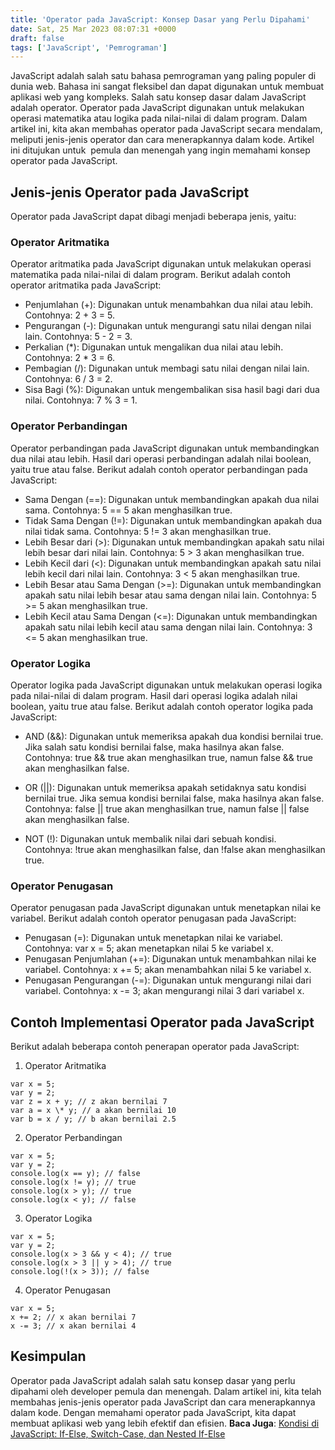 ```yaml
---
title: 'Operator pada JavaScript: Konsep Dasar yang Perlu Dipahami'
date: Sat, 25 Mar 2023 08:07:31 +0000
draft: false
tags: ['JavaScript', 'Pemrograman']
---
```


JavaScript adalah salah satu bahasa pemrograman yang paling populer di dunia web. Bahasa ini sangat fleksibel dan dapat digunakan untuk membuat aplikasi web yang kompleks. Salah satu konsep dasar dalam JavaScript adalah operator. Operator pada JavaScript digunakan untuk melakukan operasi matematika atau logika pada nilai-nilai di dalam program. Dalam artikel ini, kita akan membahas operator pada JavaScript secara mendalam, meliputi jenis-jenis operator dan cara menerapkannya dalam kode. Artikel ini ditujukan untuk  pemula dan menengah yang ingin memahami konsep operator pada JavaScript.

Jenis-jenis Operator pada JavaScript
------------------------------------

Operator pada JavaScript dapat dibagi menjadi beberapa jenis, yaitu:

### Operator Aritmatika

Operator aritmatika pada JavaScript digunakan untuk melakukan operasi matematika pada nilai-nilai di dalam program. Berikut adalah contoh operator aritmatika pada JavaScript:

*   Penjumlahan (+): Digunakan untuk menambahkan dua nilai atau lebih. Contohnya: 2 + 3 = 5.
*   Pengurangan (-): Digunakan untuk mengurangi satu nilai dengan nilai lain. Contohnya: 5 - 2 = 3.
*   Perkalian (\*): Digunakan untuk mengalikan dua nilai atau lebih. Contohnya: 2 \* 3 = 6.
*   Pembagian (/): Digunakan untuk membagi satu nilai dengan nilai lain. Contohnya: 6 / 3 = 2.
*   Sisa Bagi (%): Digunakan untuk mengembalikan sisa hasil bagi dari dua nilai. Contohnya: 7 % 3 = 1.

### Operator Perbandingan

Operator perbandingan pada JavaScript digunakan untuk membandingkan dua nilai atau lebih. Hasil dari operasi perbandingan adalah nilai boolean, yaitu true atau false. Berikut adalah contoh operator perbandingan pada JavaScript:

*   Sama Dengan (==): Digunakan untuk membandingkan apakah dua nilai sama. Contohnya: 5 == 5 akan menghasilkan true.
*   Tidak Sama Dengan (!=): Digunakan untuk membandingkan apakah dua nilai tidak sama. Contohnya: 5 != 3 akan menghasilkan true.
*   Lebih Besar dari (>): Digunakan untuk membandingkan apakah satu nilai lebih besar dari nilai lain. Contohnya: 5 > 3 akan menghasilkan true.
*   Lebih Kecil dari (<): Digunakan untuk membandingkan apakah satu nilai lebih kecil dari nilai lain. Contohnya: 3 < 5 akan menghasilkan true.
*   Lebih Besar atau Sama Dengan (>=): Digunakan untuk membandingkan apakah satu nilai lebih besar atau sama dengan nilai lain. Contohnya: 5 >= 5 akan menghasilkan true.
*   Lebih Kecil atau Sama Dengan (<=): Digunakan untuk membandingkan apakah satu nilai lebih kecil atau sama dengan nilai lain. Contohnya: 3 <= 5 akan menghasilkan true.

### Operator Logika

Operator logika pada JavaScript digunakan untuk melakukan operasi logika pada nilai-nilai di dalam program. Hasil dari operasi logika adalah nilai boolean, yaitu true atau false. Berikut adalah contoh operator logika pada JavaScript:

*   AND (&&): Digunakan untuk memeriksa apakah dua kondisi bernilai true. Jika salah satu kondisi bernilai false, maka hasilnya akan false. Contohnya: true && true akan menghasilkan true, namun false && true akan menghasilkan false.

*   OR (||): Digunakan untuk memeriksa apakah setidaknya satu kondisi bernilai true. Jika semua kondisi bernilai false, maka hasilnya akan false. Contohnya: false || true akan menghasilkan true, namun false || false akan menghasilkan false.
*   NOT (!): Digunakan untuk membalik nilai dari sebuah kondisi. Contohnya: !true akan menghasilkan false, dan !false akan menghasilkan true.

### Operator Penugasan

Operator penugasan pada JavaScript digunakan untuk menetapkan nilai ke variabel. Berikut adalah contoh operator penugasan pada JavaScript:

*   Penugasan (=): Digunakan untuk menetapkan nilai ke variabel. Contohnya: var x = 5; akan menetapkan nilai 5 ke variabel x.
*   Penugasan Penjumlahan (+=): Digunakan untuk menambahkan nilai ke variabel. Contohnya: x += 5; akan menambahkan nilai 5 ke variabel x.
*   Penugasan Pengurangan (-=): Digunakan untuk mengurangi nilai dari variabel. Contohnya: x -= 3; akan mengurangi nilai 3 dari variabel x.

Contoh Implementasi Operator pada JavaScript
--------------------------------------------

Berikut adalah beberapa contoh penerapan operator pada JavaScript:

1.  Operator Aritmatika

```
var x = 5;
var y = 2;
var z = x + y; // z akan bernilai 7
var a = x \* y; // a akan bernilai 10
var b = x / y; // b akan bernilai 2.5

```

2.  Operator Perbandingan

```
var x = 5;
var y = 2;
console.log(x == y); // false
console.log(x != y); // true
console.log(x > y); // true
console.log(x < y); // false

```

3.  Operator Logika

```
var x = 5;
var y = 2;
console.log(x > 3 && y < 4); // true
console.log(x > 3 || y > 4); // true
console.log(!(x > 3)); // false

```

4.  Operator Penugasan

```
var x = 5;
x += 2; // x akan bernilai 7
x -= 3; // x akan bernilai 4

```

Kesimpulan
----------

Operator pada JavaScript adalah salah satu konsep dasar yang perlu dipahami oleh developer pemula dan menengah. Dalam artikel ini, kita telah membahas jenis-jenis operator pada JavaScript dan cara menerapkannya dalam kode. Dengan memahami operator pada JavaScript, kita dapat membuat aplikasi web yang lebih efektif dan efisien. **Baca Juga**: [Kondisi di JavaScript: If-Else, Switch-Case, dan Nested If-Else](https://blog.ajiekusumadhany.com/kondisi-di-javascript-if-else-switch-case/)